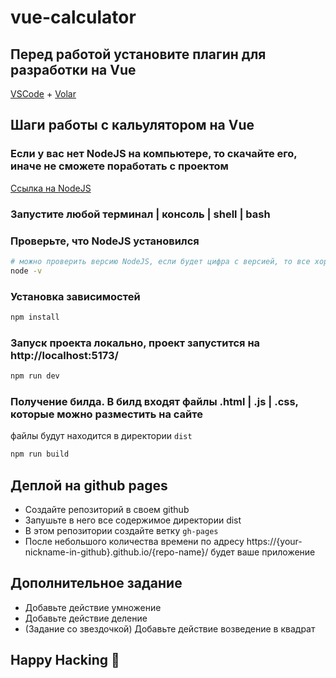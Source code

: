 # vue-calculator

## Перед работой установите плагин для разработки на Vue
[VSCode](https://code.visualstudio.com/) + [Volar](https://marketplace.visualstudio.com/items?itemName=Vue.volar)

## Шаги работы с кальулятором на Vue

### Если у вас нет NodeJS на компьютере, то скачайте его, иначе не сможете поработать с проектом
[Ссылка на NodeJS](https://nodejs.org/en)

### Запустите любой терминал | консоль | shell | bash

### Проверьте, что NodeJS установился
```sh
# можно проверить версию NodeJS, если будет цифра с версией, то все хорошо
node -v 
```

### Установка зависимостей
```sh
npm install
```

### Запуск проекта локально, проект запустится на http://localhost:5173/
```sh
npm run dev
```

### Получение билда. В билд входят файлы .html | .js | .css, которые можно разместить на сайте
файлы будут находится в директории `dist`
```sh
npm run build
```

## Деплой на github pages

- Создайте репозиторий в своем github
- Запушьте в него все содержимое директории dist
- В этом репозитории создайте ветку `gh-pages`
- После небольшого количества времени по адресу https://{your-nickname-in-github}.github.io/{repo-name}/ будет ваше приложение


## Дополнительное задание

- Добавьте действие умножение
- Добавьте действие деление
- (Задание со звездочкой) Добавьте действие возведение в квадрат

## Happy Hacking 🚀